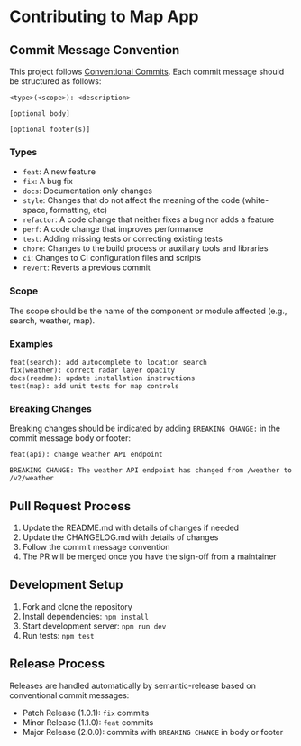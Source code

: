 # Contributing to Map App

## Commit Message Convention

This project follows [Conventional Commits](https://www.conventionalcommits.org/). Each commit message should be structured as follows:

```
<type>(<scope>): <description>

[optional body]

[optional footer(s)]
```

### Types

- `feat`: A new feature
- `fix`: A bug fix
- `docs`: Documentation only changes
- `style`: Changes that do not affect the meaning of the code (white-space, formatting, etc)
- `refactor`: A code change that neither fixes a bug nor adds a feature
- `perf`: A code change that improves performance
- `test`: Adding missing tests or correcting existing tests
- `chore`: Changes to the build process or auxiliary tools and libraries
- `ci`: Changes to CI configuration files and scripts
- `revert`: Reverts a previous commit

### Scope

The scope should be the name of the component or module affected (e.g., search, weather, map).

### Examples

```
feat(search): add autocomplete to location search
fix(weather): correct radar layer opacity
docs(readme): update installation instructions
test(map): add unit tests for map controls
```

### Breaking Changes

Breaking changes should be indicated by adding `BREAKING CHANGE:` in the commit message body or footer:

```
feat(api): change weather API endpoint

BREAKING CHANGE: The weather API endpoint has changed from /weather to /v2/weather
```

## Pull Request Process

1. Update the README.md with details of changes if needed
2. Update the CHANGELOG.md with details of changes
3. Follow the commit message convention
4. The PR will be merged once you have the sign-off from a maintainer

## Development Setup

1. Fork and clone the repository
2. Install dependencies: `npm install`
3. Start development server: `npm run dev`
4. Run tests: `npm test`

## Release Process

Releases are handled automatically by semantic-release based on conventional commit messages:

- Patch Release (1.0.1): `fix` commits
- Minor Release (1.1.0): `feat` commits
- Major Release (2.0.0): commits with `BREAKING CHANGE` in body or footer 